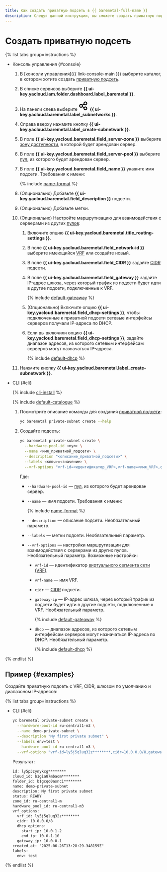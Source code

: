 ```yaml
---
title: Как создать приватную подсеть в {{ baremetal-full-name }}
description: Следуя данной инструкции, вы сможете создать приватную подсеть, к которой подключите ваши серверы в {{ baremetal-full-name }}.
---
```


# Создать приватную подсеть

{% list tabs group=instructions %}

- Консоль управления {#console}

  1. В [консоли управления]({{ link-console-main }}) выберите каталог, в котором хотите создать [приватную подсеть](../concepts/network.md#private-subnet).
  1. В списке сервисов выберите **{{ ui-key.yacloud.iam.folder.dashboard.label_baremetal }}**.
  1. На панели слева выберите ![icon](../../_assets/console-icons/nodes-right.svg) **{{ ui-key.yacloud.baremetal.label_subnetworks }}**.
  1. Справа вверху нажмите кнопку **{{ ui-key.yacloud.baremetal.label_create-subnetwork }}**.
  1. В поле **{{ ui-key.yacloud.baremetal.field_server-zone }}** выберите [зону доступности](../../overview/concepts/geo-scope.md), в которой будет арендован сервер.
  1. В поле **{{ ui-key.yacloud.baremetal.field_server-pool }}** выберите [пул](../concepts/servers.md#server-pools), из которого будет арендован сервер.
  1. В поле **{{ ui-key.yacloud.baremetal.field_name }}** укажите имя подсети. Требования к имени:

     {% include [name-format](../../_includes/name-format.md) %}

  1. (Опционально) Добавьте **{{ ui-key.yacloud.baremetal.field_description }}** подсети.
  1. (Опционально) Добавьте метки.
  1. (Опционально) Настройте маршрутизацию для взаимодействия с серверами из других [пулов](../concepts/servers.md#server-pools):

     1. Включите опцию **{{ ui-key.yacloud.baremetal.title_routing-settings }}**.
     1. В поле **{{ ui-key.yacloud.baremetal.field_network-id }}** выберите имеющийся [VRF](../concepts/network.md#vrf-segment) или создайте новый.
     1. В поле **{{ ui-key.yacloud.baremetal.field_CIDR }}** задайте [CIDR](https://ru.wikipedia.org/wiki/Бесклассовая_адресация) подсети.
     1. В поле **{{ ui-key.yacloud.baremetal.field_gateway }}** задайте IP-адрес шлюза, через который трафик из подсети будет идти в другие подсети, подключенные к VRF.
     
         {% include [default-gateaway](../../_includes/baremetal/instruction-steps/default-gateaway.md) %}

     1. (Опционально) Включите опцию **{{ ui-key.yacloud.baremetal.field_dhcp-settings }}**, чтобы подключенные к приватной подсети сетевые интерфейсы серверов получали IP-адреса по DHCP.
     1. Если вы включили опцию **{{ ui-key.yacloud.baremetal.field_dhcp-settings }}**, задайте диапазон адресов, из которого сетевым интерфейсам серверов могут назначаться IP-адреса.
     
         {% include [default-dhcp](../../_includes/baremetal/instruction-steps/default-dhcp.md) %}

  1. Нажмите кнопку **{{ ui-key.yacloud.baremetal.label_create-subnetwork }}**.

- CLI {#cli}

  {% include [cli-install](../../_includes/cli-install.md) %}

  {% include [default-catalogue](../../_includes/default-catalogue.md) %}

  1. Посмотрите описание команды для создания [приватной подсети](../concepts/network.md#private-subnet):

     ```bash
     yc baremetal private-subnet create --help
     ```
  
  1. Создайте подсеть:
     
     ```bash
     yc baremetal private-subnet create \
       --hardware-pool-id <пул> \
       --name <имя_приватной_подсети> \
       --description "<описание_приватной_подсети>" \
       --labels <ключ>=<значение> \
       --vrf-options "vrf-id=<идентификатор_VRF>,vrf-name=<имя_VRF>,cidr=<CIDR>,gateway-ip=<IP-адрес_шлюза>,dhcp=[start-ip=<начало_диапазона_IP-адресов>,end-ip=<конец_диапазона_IP-адресов>]"
     ```

     Где:
     * `--hardware-pool-id` — [пул](../concepts/servers.md#server-pools), из которого будет арендован сервер.
     * `--name` — имя подсети. Требования к имени:
       
       {% include [name-format](../../_includes/name-format.md) %}
       
     * `--description` — описание подсети. Необязательный параметр.
     * `--labels` — метки подсети. Необязательный параметр.
     * `--vrf-options` — настройки маршрутизации для взаимодействия с серверами из других пулов. Необязательный параметр. Возможные настройки:
       * `vrf-id` — идентификатор [виртуального сегмента сети (VRF)](../concepts/network.md#vrf-segment).
       * `vrf-name` — имя VRF.
       * `cidr` — [CIDR](https://ru.wikipedia.org/wiki/Бесклассовая_адресация) подсети.
       * `gateway-ip` — IP-адрес шлюза, через который трафик из подсети будет идти в другие подсети, подключенные к VRF. Необязательный параметр.
     
         {% include [default-gateaway](../../_includes/baremetal/instruction-steps/default-gateaway.md) %}

       * `dhcp` — диапазон адресов, из которого сетевым интерфейсам серверов могут назначаться IP-адреса по DHCP. Необязательный параметр.
     
         {% include [default-dhcp](../../_includes/baremetal/instruction-steps/default-dhcp.md) %}

{% endlist %}

## Пример {#examples}

Создайте приватную подсеть с VRF, CIDR, шлюзом по умолчанию и диапазоном IP-адресов:

{% list tabs group=instructions %}

- CLI {#cli}

  ```bash
  yc baremetal private-subnet create \
    --hardware-pool-id ru-central1-m3 \
    --name demo-private-subnet \
    --description "My first private subnet" \
    --labels env=test \
    --hardware-pool-id ru-central1-m3 \
    --vrf-options "vrf-id=ly5j5qluq32z********,cidr=10.0.0.0/8,gateway-ip=10.0.0.1,dhcp=[start-ip=10.0.1.2,end-ip=10.0.1.10]"
  ```

  Результат:  
  
  ```text
  id: ly5p3zynykcg********
  cloud_id: b1gia87mbaom********
  folder_id: b1gcqo0asnc1********
  name: demo-private-subnet
  description: My first private subnet
  status: READY
  zone_id: ru-central1-m
  hardware_pool_id: ru-central1-m3
  vrf_options:
    vrf_id: ly5j5qluq32z********
    cidr: 10.0.0.0/8
    dhcp_options:
      start_ip: 10.0.1.2
      end_ip: 10.0.1.10
    gateway_ip: 10.0.0.1
  created_at: "2025-06-26T13:28:29.348159Z"
  labels:
    env: test
  ```

{% endlist %}
